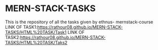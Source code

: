 # MERN-STACK-TASKS
This is the repository of all the tasks given by ethnus- mernstack-course
LINK OF TASK1:https://rathour08.github.io/MERN-STACK-TASKS/HTML%20TASK/Task1
LINK OF TASK2:https://rathour08.github.io/MERN-STACK-TASKS/HTML%20TASK/Taks2
